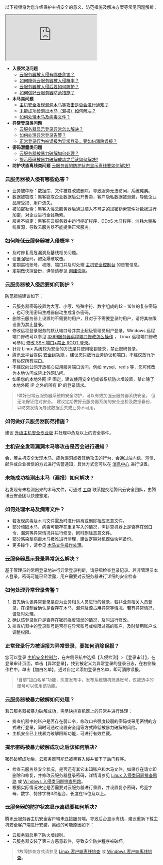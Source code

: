 以下视频将为您介绍保护主机安全的意义、防范措施及解决方案等常见问题解析：
<div class="doc-video-mod"><iframe src="https://cloud.tencent.com/edu/learning/quick-play/2347-35045?source=gw.doc.media&withPoster=1&notip=1"></iframe></div>

- **入侵常见问题**
	- [云服务器被入侵有哪些危害？](https://cloud.tencent.com/document/product/296/48971#Invade1)
	- [如何降低云服务器被入侵概率？](https://cloud.tencent.com/document/product/296/48971#Invade2)
	- [云服务器被入侵后要如何防护？](https://cloud.tencent.com/document/product/296/48971#Invade3)
	- [如何做好云服务器防范措施？](https://cloud.tencent.com/document/product/296/48971#Invade4)
- **木马类问题**
	- [主机安全发现漏洞木马等攻击是否会进行通知？](https://cloud.tencent.com/document/product/296/48971#muma1)
	- [未能成功检测出木马（漏报）如何解决？](https://cloud.tencent.com/document/product/296/48971#muma2)
	- [如何处理木马及病毒文件？](https://cloud.tencent.com/document/product/296/48971#muma3)
- **异常登录类问题**
	- [云服务器显示登录异常怎么解决？](https://cloud.tencent.com/document/product/296/48971#login1)
	- [如何处理异常登录告警？](https://cloud.tencent.com/document/product/296/48971#login2)
	- [正常登录行为被误报为异常登录，要如何消除误报？](https://cloud.tencent.com/document/product/296/48971#login3)
- **密码泄露类问题** 
	- [云服务器被暴力破解如何处理？](https://cloud.tencent.com/document/product/296/48971#password1)
	- [提示密码被暴力破解成功之后该如何解决?](https://cloud.tencent.com/document/product/296/48971#password2)
- **防护状态离线类问题**
	 [云服务器的防护状态显示离线要如何解决? ](https://cloud.tencent.com/document/product/296/48971#offline1)


<span id="Invade1"></span>
### 云服务器被入侵有哪些危害？
- 业务被中断：数据库、文件被篡改或删除，导致服务无法访问，系统瘫痪。
- 数据被窃取：黑客窃取企业数据后公开售卖，客户隐私数据被泄漏，导致企业品牌受损、用户流失。
- 被加密勒索：黑客入侵云服务器后通过植入不可逆的加密勒索软件对数据进行加密，对企业进行金钱勒索。
- 服务不稳定：黑客在云服务器中运行挖矿程序、DDoS 木马程序，消耗大量系统资源，导致云服务器不能提供正常服务。

<span id="Invade2"></span>
### 如何降低云服务器被入侵概率？
- 及时修复高危漏洞及基线相关问题。
- 设置强密码，避免爆破攻击。
- 定期巡检账号、权限、端口并及时处理 [主机安全控制台](https://console.cloud.tencent.com/cwp) 的告警信息。
- 定期做快照备份，详情请参见 [创建快照](https://cloud.tencent.com/document/product/362/5755)。

<span id="Invade3"></span>
### 云服务器被入侵后要如何防护？
防范措施建议如下：
- 云服务器密码设置为大写、小写、特殊字符、数字组成的12 - 16位的复杂密码 ，也可使用密码生成器自动生成复杂密码。
- 删除云服务器上设置的不需要的用户，且对于不需要登录的用户，请将其权限设置为禁止登录。
- 修改远程登录服务的默认端口号并禁止超级管理员用户登录。Windows 远程端口修改可以参见 [3389服务器远程端口修改怎么操作](https://cloud.tencent.com/developer/article/1052163) ， Linux 远程端口修改可参见 [修改 SSH 端口+禁止 ROOT 登录](https://cloud.tencent.com/developer/article/1124500)。 
- 针对 Linux 系统较为安全的方法是只使用密钥登录，禁止密码登录。
- 腾讯云平台提供 [安全组功能](https://cloud.tencent.com/document/product/215/20398) ，建议您只放行业务协议和端口，不建议放行所有协议所有端口。
- 不建议向公网开放核心应用服务端口访问，例如 mysql、redis 等，您可修改为本地访问或禁止外网访问。
- 如果您的本地外网 IP 固定，建议使用安全组或者系统防火墙设置，禁止除了本地外网 IP 之外的所有 IP 的登录请求。
>!做好日常云服务器系统的安全防护，可以有效加强云服务器系统安全， 但无法保证绝对安全。 建议定期做好云服务器系统的安全巡检及数据备份，以防突发情况导致数据丢失或业务不可用。

<span id="Invade4"></span>
### 如何做好云服务器防范措施？
建议 [升级主机安全专业版](https://buy.cloud.tencent.com/yunjing) 并处理中危及以上的安全事件。

<span id="muma1"></span>
### 主机安全发现漏洞木马等攻击是否会进行通知？
会，若主机安全发现木马、应急漏洞或者其他攻击的行为，会通过站内信、短信、邮件或企业微信的方式进行告警通知，具体方式您可以在 [消息中心](https://console.cloud.tencent.com/message/subscription) 进行设置。

<span id="muma2"></span>
### 未能成功检测出木马（漏报）如何解决？
若发现有未检测出来的木马文件，可通过 [工单](https://console.cloud.tencent.com/workorder/category?level1_id=141&level2_id=635&source=0&data_title=%E4%B8%BB%E6%9C%BA%E5%AE%89%E5%85%A8(%E4%BA%91%E9%95%9C)&step=1) 联系提交给腾讯云安全团队，由腾讯云安全团队快速鉴定。

<span id="muma3"></span>
### 如何处理木马及病毒文件？
- 若发现病毒及木马文件需及时进行隔离或删除相应恶意文件。
- 部分顽固木马、病毒可能存在重复写入的情况，需排查机器上是否存在弱口令、漏洞等异常情况并进行修复，同时删除恶意文件。
- 部分感染型病毒木马极难进行清理，建议定期对机器做快照备份。
- 更多操作，请参见 [木马文件操作处理](https://cloud.tencent.com/document/product/296/13008)。

<span id="login1"></span>
### 云服务器显示登录异常怎么解决？
基于管理员的常用登录地进行异常登录判断，请仔细检查登录记录。若非管理员本人登录，密码可能已经泄露，用户需要对云服务器进行详细的安全检查

<span id="login2"></span>
### 如何处理异常登录告警？
1. 首先确认该异常登录是否为业务相关人员进行的登录，若非业务相关人员登录，在控制台确认是否存在木马、漏洞及源占用异常等情况，若有异常情况，请及时处理。
2. 确认该登录账户是否存在密码强度较弱的情况，及时进行修改。
3. 排查机器中的登录账号是否存在异常账号或权限过高的账户，及时禁用账户或调整权限。

<span id="login3"></span>
### 正常登录行为被误报为异常登录，要如何消除误报？
您可以登录 [主机安全控制台](https://console.cloud.tencent.com/cwp/manage/loginLog)，在左侧导航中选择【入侵检测】>【登录审计】，在登录审计页面，单击【异常登录】，找到被定义为异常登录的登录日志，在右侧操作栏中，单击【加白名单】，通过自定义添加登录白名单，即可消除误报。
>!目前“加白名单”功能，灰度发布中，发布系统随机筛选账号，仅被选中的账号可以使用该功能。


<span id="password1"></span>
### 云服务器被暴力破解如何处理？
若云服务器被暴力破解成功，需尽快排查机器上的异常并进行处理：
- 排查机器中的账户是否存在弱口令，修改口令强度较弱的密码或采用密钥的方式进行登录，同时可通过设置安全组等方式降低被暴力破解的风险。
- 主机安全已上线暴力破解阻断功能，可进行有效拦截。

<span id="password2"></span>
### 提示密码被暴力破解成功之后该如何解决?
密码破解成功后，云服务器可能已被黑客入侵并留下了后门程序。
- 检查云服务器安全状况，是否还有其它未知账户和木马文件，如果存在请立即删除和修复，并修改云服务器登录密码，详情请参见 [Linux 入侵类问题排查思路](https://cloud.tencent.com/document/product/296/9604) 或 [Windows 入侵类问题排查思路](https://cloud.tencent.com/document/product/296/9605)。
- 根据实际情况决定是否需要对云服务器进行重置，并设置复杂密码，尽量字母、数字、特殊字符3种组合，长度在15位及以上。

<span id="offline1"></span>
### 云服务器的防护状态显示离线要如何解决? 
腾讯云服务器主机安全客户端未连接服务端，导致后台显示离线，建议重新下载主机安全客户端进行安装，离线的可能原因如下：
- 云服务器启用了防火墙规则。
- 云服务器安装了第三方恶意软件，导致安全防护程序被破坏。

>?故障排查方式请参见 [Linux 客户端离线排查](https://cloud.tencent.com/document/product/296/30233) 或 [Windows 客户端离线排查](https://cloud.tencent.com/document/product/296/32406)。






